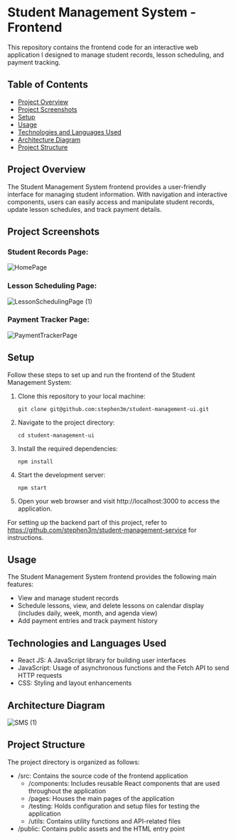 # Student Management System - Frontend

This repository contains the frontend code for an interactive web application I designed to manage student records, lesson scheduling, and payment tracking.

## Table of Contents

- [Project Overview](#project-overview)
- [Project Screenshots](#screenshots)
- [Setup](#setup)
- [Usage](#usage)
- [Technologies and Languages Used](#technologies-and-languages-used)
- [Architecture Diagram](#architecture-diagram)
- [Project Structure](#project-structure)

## Project Overview

The Student Management System frontend provides a user-friendly interface for managing student information. With navigation and interactive components, users can easily access and manipulate student records, update lesson schedules, and track payment details.

## Project Screenshots

### Student Records Page:
![HomePage](https://github.com/stephen3m/student-management-ui/assets/96703864/5c352ebe-650b-42ea-9f32-d12b2e04f33a)

### Lesson Scheduling Page:
![LessonSchedulingPage (1)](https://github.com/stephen3m/student-management-ui/assets/96703864/635af162-24a9-4c11-b7c5-143746741c2e)

### Payment Tracker Page:
![PaymentTrackerPage](https://github.com/stephen3m/student-management-ui/assets/96703864/8eeeb4e8-8f63-4dcd-bf18-00703bdda75f)

## Setup

Follow these steps to set up and run the frontend of the Student Management System:

1. Clone this repository to your local machine:

   ```
   git clone git@github.com:stephen3m/student-management-ui.git
   ```

2. Navigate to the project directory:

   ```
   cd student-management-ui
   ```
   
3. Install the required dependencies:

   ```
   npm install
   ```
   
4. Start the development server:

   ```
   npm start
   ```
   
5. Open your web browser and visit http://localhost:3000 to access the application.

For setting up the backend part of this project, refer to https://github.com/stephen3m/student-management-service for instructions.

## Usage
The Student Management System frontend provides the following main features:

* View and manage student records 
* Schedule lessons, view, and delete lessons on calendar display (includes daily, week, month, and agenda view)
* Add payment entries and track payment history

## Technologies and Languages Used
* React JS: A JavaScript library for building user interfaces
* JavaScript: Usage of asynchronous functions and the Fetch API to send HTTP requests
* CSS: Styling and layout enhancements

## Architecture Diagram
![SMS (1)](https://github.com/stephen3m/student-management-ui/assets/96703864/be11345f-4dfc-4454-926b-ffa920a40aa4)

## Project Structure
The project directory is organized as follows:
* /src: Contains the source code of the frontend application
  * /components: Includes reusable React components that are used throughout the application
  * /pages: Houses the main pages of the application
  * /testing: Holds configuration and setup files for testing the application
  * /utils: Contains utility functions and API-related files
* /public: Contains public assets and the HTML entry point
